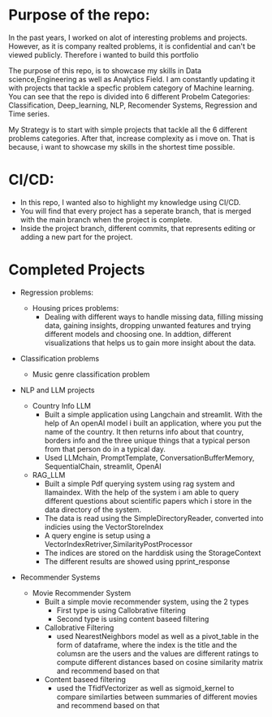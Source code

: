 # Purpose of the repo:
<p> In the past years, I worked on alot of interesting problems and projects. However, as it is company realted problems, it is confidential and can't be viewed publicly. Therefore i wanted to build this portfolio</p>

<p>The purpose of this repo, is to showcase my skills in Data science,Engineering as well as Analytics Field.
I am constantly updating it with projects that tackle a specfic problem category of Machine learning.
You can see that the repo is divided into 6 different  Probelm Categories: Classification, Deep_learning, NLP, Recomender Systems, Regression and Time series.</p>

<p>My Strategy is to start with simple projects that tackle all the 6 different problems categories. After that, increase complexity as i move on. That is because, i want to showcase my skills in the shortest time possible.</p>

# CI/CD:
- In this repo, I wanted also to highlight my knowledge using CI/CD.
- You will find that every project has a seperate branch, that is merged with the main branch when the project is complete.
- Inside the project branch, different commits, that represents editing or adding a new part for the project.

# Completed Projects

- Regression problems:
  - Housing prices problems:
    - Dealing with different ways to handle missing data, filling missing data, gaining insights, dropping unwanted features and trying different models and choosing one. In addtion, different visualizations that helps us to gain more insight about the data.
   
- Classification problems
  - Music genre classification problem

- NLP and LLM projects
  - Country Info LLM
    - Built a simple application using Langchain and streamlit. With the help of An openAI model i built an application, where you put the name of the country. It then returns info about that country, borders info and the three unique things that a typical person from that person do in a typical day.
    - Used LLMchain, PromptTemplate, ConversationBufferMemory, SequentialChain, streamlit, OpenAI
  - RAG_LLM
    - Built a simple Pdf querying system using rag system and llamaindex. With the help of the system i am able to query different questions about scientific papers which i store in the data directory of the system.
    - The data is read using the SimpleDirectoryReader, converted into indicies using the VectorStoreIndex
    - A query engine is setup using a VectorIndexRetriver,SimilarityPostProcessor
    - The indices are stored on the harddisk using the StorageContext
    - The different results are showed using pprint_response
- Recommender Systems
    - Movie Recommender System
      - Built a simple movie recommender system, using the 2 types
        - First type is using Callobrative filtering
        - Second type is using content baseed filtering
      - Callobrative Filtering
          - used NearestNeighbors model as well as a pivot_table in the form of dataframe, where the index is the title and the columsn are the users and the values are different ratings to compute different distances based on cosine similarity matrix and recommend based on that
       - Content baseed filtering
         - used the TfidfVectorizer as well as sigmoid_kernel to compare similarties between summaries of different movies and recommend based on that
     
      
  
    



